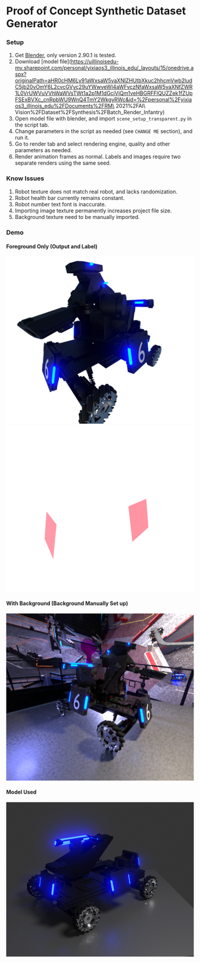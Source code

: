 # Proof of Concept Synthetic Dataset Generator 

### Setup
1. Get [Blender](https://www.blender.org/download/), only version 2.90.1 is tested. 
1. Download [model file](https://uillinoisedu-my.sharepoint.com/personal/yixiaos3_illinois_edu/_layouts/15/onedrive.aspx?originalPath=aHR0cHM6Ly91aWxsaW5vaXNlZHUtbXkuc2hhcmVwb2ludC5jb20vOmY6L2cvcGVyc29uYWwveWl4aWFvczNfaWxsaW5vaXNfZWR1L0VrUWVuVVhWaWVsTWt1a2p1M1dGcjVjQm1veHBGRFFlQUZZek1fZUpFSExBVXc_cnRpbWU9WnQ4TmY2WkgyRWc&id=%2Fpersonal%2Fyixiaos3_illinois_edu%2FDocuments%2FRM\ 2021%2FAI\ Vision%2FDataset%2FSynthesis%2FBatch_Render_Infantry)
1. Open model file with blender, and import `scene_setup_transparent.py` in the script tab.
1. Change parameters in the script as needed (see `CHANGE ME` section), and run it. 
1. Go to render tab and select rendering engine, quality and other parameters as needed. 
1. Render animation frames as normal. Labels and images require two separate renders using the same seed. 

### Know Issues
1. Robot texture does not match real robot, and lacks randomization.
1. Robot health bar currently remains constant. 
1. Robot number text font is inaccurate. 
1. Importing image texture permanently increases project file size. 
1. Background texture need to be manually imported.

### Demo
#### Foreground Only (Output and Label)
![fg1](./demo/out_0257.png)
![fg2](./demo/label_0257.png)

#### With Background (Background Manually Set up)
![bg1](./demo/with_bg.png)

#### Model Used 
![bg1](./demo/PoC.png)


